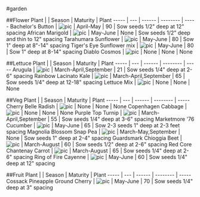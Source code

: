 #garden


##Flower
Plant |  | Season | Maturity | Plant
----- | --- | ------ | -------- | -----
Bachelor's Button | ![pic](/pics/bachelors_button.jpg) | April-May | 90 | Sow seeds 1/2" deep at 12" spacing
African Marigold | ![pic](/pics/marigold.jpg) | May-June | None | Sow seeds 1/2" deep and thin to 12" spacing
Tarahumara Sunflower | ![pic](/pics/classic_sunflower.jpg) | May-June | 80 | Sow 1" deep at 8"-14" spacing
Tiger's Eye Sunflower mix | ![pic](/pics/tigers_eye_sunflower.jpg) | May-June | 80 | Sow 1" deep at 8-14" spacing
Diablo Cosmos | ![pic](/pics/cosmos.jpg) | None | None | None

##Lettuce
Plant |  | Season | Maturity | Plant
----- | --- | ------ | -------- | -----
Arugula | ![pic](/pics/arugula.jpg) | March-April,September | 21 | Sow seeds 1/4" deep at 2-6" spacing
Rainbow Lacinato Kale | ![pic](/pics/kale.jpg) | March-April,September | 65 | Sow seeds 1/4" deep at 12-18" spacing
Lettuce Mix | ![pic](/pics/lettuce_Mix.jpg) | None | None | None

##Veg
Plant |  | Season | Maturity | Plant
----- | --- | ------ | -------- | -----
Cherry Belle Radish | ![pic](/pics/radish.jpg) | None | None | None
Copenhagen Cabbage | ![pic](/pics/cabbage.jpg) | None | None | None
Purple Top Turnip | ![pic](/pics/turnip.jpg) | March-April,September | 55 | Sow seeds 1/4" deep at 3-6" spacing
Marketmore '76 Cucumber | ![pic](/pics/cucumber.jpg) | May-June | 65 | Sow 2-3 seeds 1" deep at 2-3 feet spacing
Magnolia Blossom Snap Pea | ![pic](/pics/snap_pea.jpg) | March-May,September | None | Sow seeds 1" deep at 2-4" spacing
Guardsmark Chioggia Beet | ![pic](/pics/beet.jpg) | March-August | 60 | Sow seeds 1/2" deep at 2-6" spacing
Red Core Chantenay Carrot | ![pic](/pics/carrot.jpg) | March-August | 65 | Sow seeds 1/4" deep at 2-6" spacing
Ring of Fire Cayenne | ![pic](/pics/hot_pepper.jpg) | May-June | 60 | Sow seeds 1/4" deep at 12" spacing

##Fruit
Plant |  | Season | Maturity | Plant
----- | --- | ------ | -------- | -----
Cossack Pineapple Ground Cherry | ![pic](/pics/ground_cherry.jpg) | May-June | 70 | Sow seeds 1/4" deep at 3" spacing
